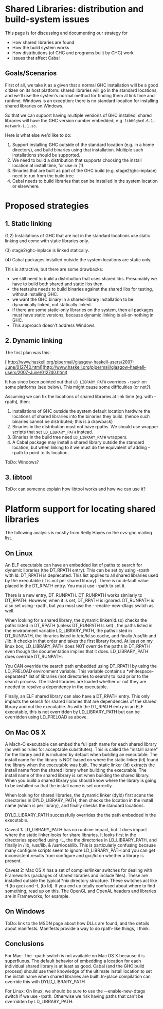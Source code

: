 # Shared Libraries: distribution and build-system issues


This page is for discussing and documenting our strategy for

- How shared libraries are found
- How the build system works
- How distributions (of GHC and programs built by GHC) work
- Issues that affect Cabal

## Goals/Scenarios


First of all, we take it as a given that a normal GHC installation will be a good citizen on its host platform: shared libraries will go in the standard locations, and we'll use the system's normal method for finding them at link time and runtime.  Windows is an exception: there is no standard location for installing shared libraries on Windows.


So that we can support having multiple versions of GHC installed, shared libraries will have the GHC version number embedded, e.g. `libHSghc6.6.1-network-1.1.so`.


Here is what else we'd like to do:

1. Support installing GHC outside of the standard location (e.g. in a home directory), and build
  binaries using that installation.  Multiple such installations should be supported.
1. We need to build a distribution that supports choosing the install location at install time, for
  use in (1).
1. Binaries that are built as part of the GHC build (e.g. stage2/ghc-inplace) need to run from
  the build tree.
1. Cabal needs to build libraries that can be installed in the system location or elsewhere.

# Proposed strategies

## 1. Static linking


(1,2) Installations of GHC that are not in the standard locations use static linking and come with static libraries only.


(3) stage2/ghc-inplace is linked statically.


(4) Cabal packages installed outside the system locations are static only.


This is attractive, but there are some drawbacks:

- we still need to build a distribution that uses shared libs.  Presumably we have to build both
  shared and static libs then.
- the testsuite needs to build binaries against the shared libs for testing, without installing GHC.
- we want the GHC binary in a shared-library installation to be dynamically linked, not statically linked.
- if there are some static-only libraries on the system, then all packages must have static versions,
  because dynamic linking is all-or-nothing in GHC.
- This approach doesn't address Windows

## 2. Dynamic linking


The first plan was this:

[ http://www.haskell.org/pipermail/glasgow-haskell-users/2007-June/012740.html](http://www.haskell.org/pipermail/glasgow-haskell-users/2007-June/012740.html)


It has since been pointed out that `LD_LIBRARY_PATH` overrides `-rpath` on some platforms (see below).  This might cause some difficulties (or not?).


Assuming we can fix the locations of shared libraries at link time (eg. with -rpath), then:

1. Installations of GHC outside the system default location hardwire the locations of shared libraries
  into the binaries they build.  (hence such binaries cannot be distributed; this is a drawback)
1. Binaries in the distribution must not have rpaths.  We should use wrapper scripts that set
  `LD_LIBRARY_PATH` instead.
1. Binaries in the build tree need `LD_LIBRARY_PATH` wrappers.
1. A Cabal package may install a shared library outside the standard location, but when linking to
  it we must do the equivalent of adding -rpath to point to its location.


ToDo: Windows?

## 3. libtool


ToDo: can someone explain how libtool works and how we can use it?

# Platform support for locating shared libraries


The following analysis is mostly from Reilly Hayes on the cvs-ghc mailing list.

## On Linux


An ELF executable can have an embedded list of paths to search for dynamic libraries (the DT_RPATH entry).  This can be set by using -rpath with ld.  DT_RPATH is deprecated.  This list applies to all shared libraries used by the executable (it is not per shared library).  There is no default value placed in the DT_RPATH entry.  You must use -rpath to set it.


There is a new entry, DT_RUNPATH.  DT_RUNPATH works similarly to DT_RPATH.  However, when it is set, DT_RPATH is ignored.  DT_RUNPATH is also set using -rpath, but you must use the --enable-new-dtags switch as well.  


When looking for a shared library, the dynamic linker(ld.so) checks the paths listed in DT_RPATH (unless DT_RUNPATH Is set) , the paths listed in the environment variable LD_LIBRARY_PATH, the paths listed in DT_RUNPATH, the libraries listed in /etc/ld.so.cache, and finally /usr/lib and /lib.  It checks in that order and takes the first library found.  At least on my linux box, LD_LIBRARY_PATH does NOT override the paths in DT_RPATH even though the documentation implies that it does.   LD_LIBRARY_PATH does override DT_RUNPATH.


You CAN override the search path embedded using DT_RPATH by using the LD_PRELOAD environment variable.  This variable contains a \*whitespace-separated\* list of libraries (not directories to search) to load prior to the search process.  The listed libraries are loaded whether or not they are needed to resolve a dependency in the executable.


Finally, an ELF shared library can also have a DT_RPATH entry.  This only impacts the search for shared libraries that are dependencies of the shared library and not the executable.  As with the DT_RPATH entry in an ELF executable, this is not overridden by LD_LIBRARY_PATH but can be overridden using LD_PRELOAD as above.  

## On Mac OS X


A Mach-O executable can embed the full path name for each shared library (as well as rules for acceptable substitutes).  This is called the "install name" for the library and it is included by default when building an executable.  The install name for the library is NOT based on where the static linker (ld) found the library when the executable was built.  The static linker (ld) extracts the install name from the shared library when building the executable.  The install name of the shared library is set when building the shared library.  When you build a shared library you should know where the library is going to be installed so that the install name is set correctly.


When looking for shared libraries, the dynamic linker (dyld) first scans the directories in DYLD_LIBRARY_PATH, then checks the location in the install name (which is per library), and finally checks the standard locations.


DYLD_LIBRARY_PATH successfully overrides the the path embedded in the executable.


Caveat 1: LD_LIBRARY_PATH has no runtime impact, but it does impact where the static linker looks for share libraries.  It looks first in the directories specified using -L, the the directories in LD_LIBRARY_PATH, and finally in /lib, /usr/lib, & /usr/local/lib.  This is particularly confusing  because many configure scripts seem to ignore LD_LIBRARY_PATH and you can get inconsistent results from configure and gcc/ld on whether a library is present.


Caveat 2: Mac OS X has a set of compiler/linker switches for dealing with Frameworks (packages of shared libraries and include files).  These are installed outside the typical \*nix directory structure.  These switches act like -I (to gcc) and -L (to ld).  If you end up totally confused about where to find something, read up on this.  The OpenGL and OpenAL headers and libraries are in Frameworks, for example.

## On Windows


ToDo: link to the MSDN page about how DLLs are found, and the details about manifests.  Manifests provide a way to do rpath-like things, I think.

## Conclusions


For Mac: The -rpath switch is not available on Mac OS X because it is superfluous.  The default behavior of embedding a location for each individual shared library is at least as good.  Cabal (and the GHC build process) should use their knowledge of the ultimate install location to set the install name when shared libraries are built.  In-place compilation can override this with DYLD_LIBRARY_PATH


For Linux: On linux, we should be sure to use the --enable-new-dtags switch if we use -rpath.  Otherwise we risk having paths that can't be overridden by LD_LIBRARY_PATH.
